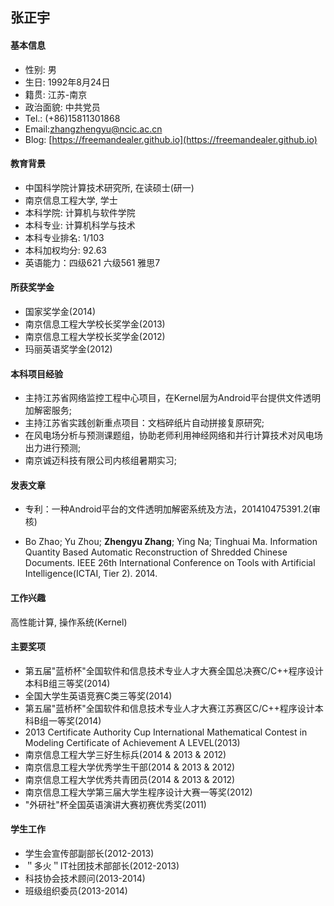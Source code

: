 ## 张正宇 ##
#### 基本信息 ####

- 性别: 男
- 生日: 1992年8月24日
- 籍贯: 江苏-南京
- 政治面貌: 中共党员
- Tel.: (+86)15811301868
- Email:[zhangzhengyu@ncic.ac.cn](zhangzhengyu@ncic.ac.cn)
- Blog: [https://freemandealer.github.io](https://freemandealer.github.io)

#### 教育背景 ####
- 中国科学院计算技术研究所, 在读硕士(研一)
- 南京信息工程大学, 学士
- 本科学院: 计算机与软件学院
- 本科专业: 计算机科学与技术
- 本科专业排名: 1/103
- 本科加权均分: 92.63
- 英语能力：四级621 六级561 雅思7

#### 所获奖学金 ####
- 国家奖学金(2014)
- 南京信息工程大学校长奖学金(2013)
- 南京信息工程大学校长奖学金(2012)
- 玛丽英语奖学金(2012)

#### 本科项目经验 ####
- 主持江苏省网络监控工程中心项目，在Kernel层为Android平台提供文件透明加解密服务;
- 主持江苏省实践创新重点项目：文档碎纸片自动拼接复原研究;
- 在风电场分析与预测课题组，协助老师利用神经网络和并行计算技术对风电场出力进行预测;
- 南京诚迈科技有限公司内核组暑期实习;

#### 发表文章 ####
- 专利：一种Android平台的文件透明加解密系统及方法，201410475391.2(审核)

- Bo Zhao; Yu Zhou; **Zhengyu Zhang**; Ying Na; Tinghuai Ma. Information Quantity Based Automatic Reconstruction of
Shredded Chinese Documents. IEEE 26th International Conference on Tools with Artificial Intelligence(ICTAI, Tier 2). 2014.

#### 工作兴趣 ####
高性能计算, 操作系统(Kernel)

#### 主要奖项 ####
- 第五届"蓝桥杯"全国软件和信息技术专业人才大赛全国总决赛C/C++程序设计本科B组三等奖(2014)
- 全国大学生英语竞赛C类三等奖(2014)
- 第五届"蓝桥杯"全国软件和信息技术专业人才大赛江苏赛区C/C++程序设计本科B组一等奖(2014)
- 2013 Certificate Authority Cup International Mathematical Contest in Modeling Certificate of Achievement A LEVEL(2013)
- 南京信息工程大学三好生标兵(2014 & 2013 & 2012)
- 南京信息工程大学优秀学生干部(2014 & 2013 & 2012)
- 南京信息工程大学优秀共青团员(2014 & 2013 & 2012)
- 南京信息工程大学第三届大学生程序设计大赛一等奖(2012)
- "外研社"杯全国英语演讲大赛初赛优秀奖(2011)

#### 学生工作 ####
- 学生会宣传部副部长(2012-2013)
- ＂多火＂IT社团技术部部长(2012-2013)
- 科技协会技术顾问(2013-2014)
- 班级组织委员(2013-2014)
